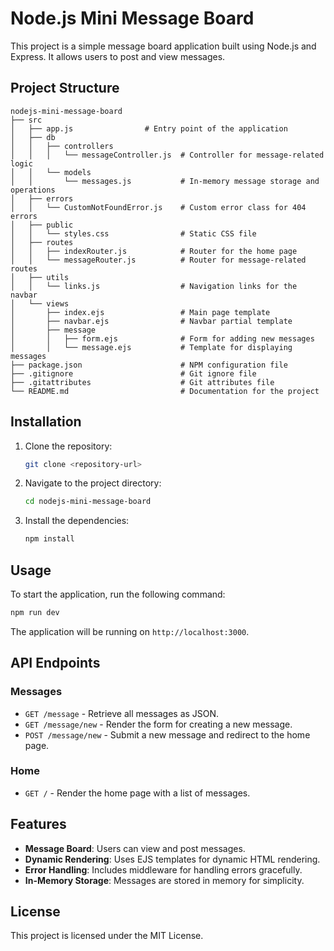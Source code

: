 # Node.js Mini Message Board

This project is a simple message board application built using Node.js and Express. It allows users to post and view messages.

## Project Structure

```
nodejs-mini-message-board
├── src
│   ├── app.js                # Entry point of the application
│   ├── db
│   │   ├── controllers
│   │   │   └── messageController.js  # Controller for message-related logic
│   │   └── models
│   │       └── messages.js           # In-memory message storage and operations
│   ├── errors
│   │   └── CustomNotFoundError.js    # Custom error class for 404 errors
│   ├── public
│   │   └── styles.css                # Static CSS file
│   ├── routes
│   │   ├── indexRouter.js            # Router for the home page
│   │   └── messageRouter.js          # Router for message-related routes
│   ├── utils
│   │   └── links.js                  # Navigation links for the navbar
│   └── views
│       ├── index.ejs                 # Main page template
│       ├── navbar.ejs                # Navbar partial template
│       ├── message
│       │   ├── form.ejs              # Form for adding new messages
│       │   └── message.ejs           # Template for displaying messages
├── package.json                      # NPM configuration file
├── .gitignore                        # Git ignore file
├── .gitattributes                    # Git attributes file
└── README.md                         # Documentation for the project
```

## Installation

1. Clone the repository:
   ```bash
   git clone <repository-url>
   ```
2. Navigate to the project directory:
   ```bash
   cd nodejs-mini-message-board
   ```
3. Install the dependencies:
   ```bash
   npm install
   ```

## Usage

To start the application, run the following command:

```bash
npm run dev
```

The application will be running on `http://localhost:3000`.

## API Endpoints

### Messages

- `GET /message` - Retrieve all messages as JSON.
- `GET /message/new` - Render the form for creating a new message.
- `POST /message/new` - Submit a new message and redirect to the home page.

### Home

- `GET /` - Render the home page with a list of messages.

## Features

- **Message Board**: Users can view and post messages.
- **Dynamic Rendering**: Uses EJS templates for dynamic HTML rendering.
- **Error Handling**: Includes middleware for handling errors gracefully.
- **In-Memory Storage**: Messages are stored in memory for simplicity.

## License

This project is licensed under the MIT License.
